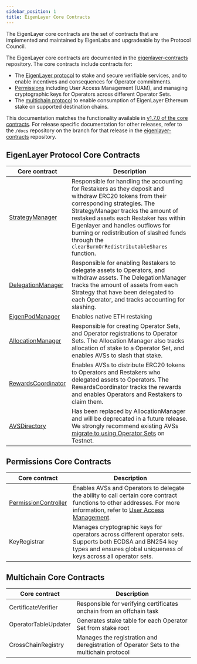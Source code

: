 ```yaml
---
sidebar_position: 1
title: EigenLayer Core Contracts
---
```


The EigenLayer core contracts are the set of contracts that are implemented and maintained by EigenLabs and upgradeable by
the Protocol Council.

The EigenLayer core contracts are documented in the [eigenlayer-contracts](https://github.com/Layr-Labs/eigenlayer-contracts) repository. The core contracts include contracts for:
* The [EigenLayer protocol](#eigenlayer-protocol-core-contracts) to stake and secure verifiable services, and to enable incentives and consequences for Operator commitments.
* [Permissions](#permissions-core-contracts) including User Access Management (UAM), and managing cryptographic keys for Operators across different Operator Sets.
* The [multichain protocol](#multichain-core-contracts) to enable consumption of EigenLayer Ethereum stake on supported destination chains.

This documentation matches the functionality available in [v1.7.0 of the core contracts](../../../releases.md). For release specific
documentation for other releases, refer to the `/docs` repository on the branch for that release in the [eigenlayer-contracts](https://github.com/Layr-Labs/eigenlayer-contracts) repository.

## EigenLayer Protocol Core Contracts

| Core contract                                                                                                            | Description                                                                                                                                                                                                                                                                                                                                                                     | 
|--------------------------------------------------------------------------------------------------------------------------|---------------------------------------------------------------------------------------------------------------------------------------------------------------------------------------------------------------------------------------------------------------------------------------------------------------------------------------------------------------------------------|
| [StrategyManager](https://github.com/Layr-Labs/eigenlayer-contracts/tree/testnet-sepolia/docs#strategymanager)           | Responsible for handling the accounting for Restakers as they deposit and withdraw ERC20 tokens from their corresponding strategies. The StrategyManager tracks the amount of restaked assets each Restaker has within Eigenlayer and handles outflows for burning or redistribution of slashed funds through the `clearBurnOrRedistributableShares` function.                                                                                                                                              |
| [DelegationManager](https://github.com/Layr-Labs/eigenlayer-contracts/tree/testnet-sepolia/docs#delegationmanager)       | Responsible for enabling Restakers to delegate assets to Operators, and withdraw assets. The DelegationManager tracks the amount of assets from each Strategy that have been delegated to each Operator, and tracks accounting for slashing.                                                                                                                                    | 
| [EigenPodManager](https://github.com/Layr-Labs/eigenlayer-contracts/tree/testnet-sepolia/docs#eigenpodmanager)           | Enables native ETH restaking                                                                                                                                                                                                                                                                                                                                                    | 
| [AllocationManager](https://github.com/Layr-Labs/eigenlayer-contracts/tree/testnet-sepolia/docs#allocationmanager)       | Responsible for creating Operator Sets, and Operator registrations to Operator Sets. The Allocation Manager also tracks allocation of stake to a Operator Set, and enables AVSs to slash that stake.                                                                                                                                                                            
| [RewardsCoordinator](https://github.com/Layr-Labs/eigenlayer-contracts/tree/testnet-sepolia/docs#allocationmanager)      | Enables AVSs to distribute ERC20 tokens to Operators and Restakers who delegated assets to Operators. The RewardsCoordinator tracks the rewards and enables Operators and Restakers to claim them.
| [AVSDirectory](https://github.com/Layr-Labs/eigenlayer-contracts/tree/testnet-sepolia/docs#avsdirectory)                 | Has been replaced by AllocationManager and will be deprecated in a future release. We strongly recommend existing AVSs [migrate to using Operator Sets](../../howto/build/operator-sets/migrate-to-operatorsets.md) on Testnet.                                                                                                                                                 | 

## Permissions Core Contracts

| Core contract                                                                                                            | Description                                                                                                                                                                                                              | 
|--------------------------------------------------------------------------------------------------------------------------|--------------------------------------------------------------------------------------------------------------------------------------------------------------------------------------------------------------------------|
| [PermissionController](https://github.com/Layr-Labs/eigenlayer-contracts/tree/testnet-sepolia/docs#permissioncontroller) | Enables AVSs and Operators to delegate the ability to call certain core contract functions to other addresses. For more information, refer to [User Access Management](../../../concepts/uam/user-access-management.md). |
| KeyRegistrar                                                                                                             | Manages cryptographic keys for operators across different operator sets. Supports both ECDSA and BN254 key types and ensures global uniqueness of keys across all operator sets.                                         |

## Multichain Core Contracts

| Core contract        | Description                                                                             | 
|----------------------|-----------------------------------------------------------------------------------------|
| CertificateVerifier  | Responsible for verifying certificates onchain from an offchain task                    |
| OperatorTableUpdater | Generates stake table for each Operator Set from stake root                             | 
| CrossChainRegistry | Manages the registration and deregistration of Operator Sets to the multichain protocol |